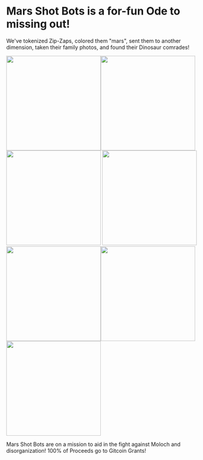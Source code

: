 <h1>Mars Shot Bots is a for-fun Ode to missing out!</h1>

We've tokenized Zip-Zaps, colored them "mars", sent them to another dimension, taken their family photos, and found their Dinosaur comrades!

<img src= "https://user-images.githubusercontent.com/21132103/135722266-2066b08a-6fd7-44b3-9d7d-0c0e0c0a9775.png" width="250"><img src= "https://user-images.githubusercontent.com/21132103/135722084-1f7689ee-17a1-4718-9c7f-561b1eae5a82.png" width="250"> <img src= "https://user-images.githubusercontent.com/21132103/135722037-d96a3ffe-20b3-4822-856e-099a80e7a3dc.png" width="250"> 
<img src= "https://user-images.githubusercontent.com/21132103/135722289-f7649325-8744-40a8-a538-3f8f95248443.png" width="250">
<img src= "https://user-images.githubusercontent.com/21132103/135722712-0845ff04-bfd9-4b59-a5d7-736d7e983946.png" width="250"><img src= "https://user-images.githubusercontent.com/21132103/135731801-e24247c6-6779-48d9-8f90-6b63a5af6b9b.png" width="250"><img src= "https://user-images.githubusercontent.com/21132103/135722829-598bc9b1-10a8-49cd-be15-7cab785118a1.png" width="250">

Mars Shot Bots are on a mission to aid in the fight against Moloch and disorganization! 100% of Proceeds go to Gitcoin Grants!
